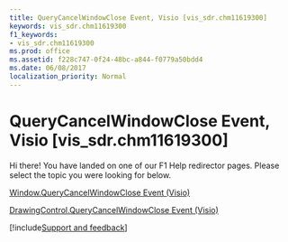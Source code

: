 ```yaml
---
title: QueryCancelWindowClose Event, Visio [vis_sdr.chm11619300]
keywords: vis_sdr.chm11619300
f1_keywords:
- vis_sdr.chm11619300
ms.prod: office
ms.assetid: f228c747-0f24-48bc-a844-f0779a50bdd4
ms.date: 06/08/2017
localization_priority: Normal
---
```



# QueryCancelWindowClose Event, Visio [vis_sdr.chm11619300]

Hi there! You have landed on one of our F1 Help redirector pages. Please select the topic you were looking for below.

[Window.QueryCancelWindowClose Event (Visio)](https://msdn.microsoft.com/library/42b2533a-7958-affc-c722-8b15a396908f%28Office.15%29.aspx)

[DrawingControl.QueryCancelWindowClose Event (Visio)](https://msdn.microsoft.com/library/31f05b80-d536-3188-92d0-f2750b79771d%28Office.15%29.aspx)

[!include[Support and feedback](~/includes/feedback-boilerplate.md)]